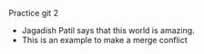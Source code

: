 Practice git 2

- Jagadish Patil says that this world is amazing.
- This is an example to make a merge conflict
